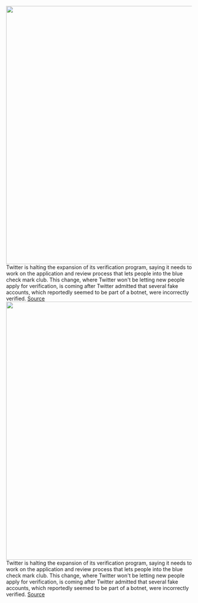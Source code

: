 <img src='https://cdn.vox-cdn.com/thumbor/-qRnV1tMZd3f-cwJW49P7jyD9B0=/0x0:2040x1360/1200x800/filters:focal(857x517:1183x843)/cdn.vox-cdn.com/uploads/chorus_image/image/69722844/acastro_180130_1777_0008.0.jpg' width='700px' /><br/>
Twitter is halting the expansion of its verification program, saying it needs to work on the application and review process that lets people into the blue check mark club. This change, where Twitter won't be letting new people apply for verification, is coming after Twitter admitted that several fake accounts, which reportedly seemed to be part of a botnet, were incorrectly verified.
<a href='https://www.theverge.com/2021/8/13/22623714/twitter-verification-program-pause-fake-accounts-review'> Source <a/><img src='https://cdn.vox-cdn.com/thumbor/-qRnV1tMZd3f-cwJW49P7jyD9B0=/0x0:2040x1360/1200x800/filters:focal(857x517:1183x843)/cdn.vox-cdn.com/uploads/chorus_image/image/69722844/acastro_180130_1777_0008.0.jpg' width='700px' /><br/>
Twitter is halting the expansion of its verification program, saying it needs to work on the application and review process that lets people into the blue check mark club. This change, where Twitter won't be letting new people apply for verification, is coming after Twitter admitted that several fake accounts, which reportedly seemed to be part of a botnet, were incorrectly verified.
<a href='https://www.theverge.com/2021/8/13/22623714/twitter-verification-program-pause-fake-accounts-review'> Source <a/>